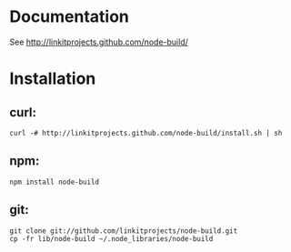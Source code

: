 Documentation
=============

See <http://linkitprojects.github.com/node-build/>

Installation
============

curl:
-----

    curl -# http://linkitprojects.github.com/node-build/install.sh | sh

npm:
----

    npm install node-build

git:
----

    git clone git://github.com/linkitprojects/node-build.git
    cp -fr lib/node-build ~/.node_libraries/node-build

